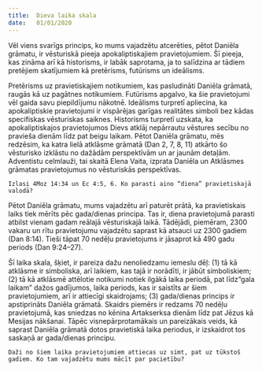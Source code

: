 ```yaml
---
title:  Dieva laika skala
date:   01/01/2020
---
```


Vēl viens svarīgs princips, ko mums vajadzētu atcerēties, pētot Daniēla grāmatu, ir vēsturiskā pieeja apokaliptiskajiem pravietojumiem. Šī pieeja, kas zināma arī kā historisms, ir labāk saprotama, ja to salīdzina ar tādiem pretējiem skatījumiem kā pretērisms, futūrisms un ideālisms.

Pretērisms uz pravietiskajiem notikumiem, kas pasludināti Daniēla grāmatā, raugās kā uz pagātnes notikumiem. Futūrisms apgalvo, ka šie pravietojumi vēl gaida savu piepildījumu nākotnē. Ideālisms turpretī apliecina, ka apokaliptiskie pravietojumi ir vispārējas garīgas realitātes simboli bez kādas specifiskas vēsturiskas saiknes. Historisms turpretī uzskata, ka apokaliptiskajos pravietojumos Dievs atklāj nepārrautu vēstures secību no pravieša dienām līdz pat beigu laikam. Pētot Daniēla grāmatu, mēs redzēsim, ka katra lielā atklāsme grāmatā (Dan 2, 7, 8, 11) atkārto šo vēsturisko izklāstu no dažādām perspektīvām un ar jaunām detaļām. Adventistu celmlauži, tai skaitā Elena Vaita, izprata Daniēla un Atklāsmes grāmatas pravietojumus no vēsturiskās perspektīvas.

`Izlasi 4Moz 14:34 un Ec 4:5, 6. Ko parasti aino “diena” pravietiskajā valodā?`

Pētot Daniēla grāmatu, mums vajadzētu arī paturēt prātā, ka pravietiskais laiks tiek mērīts pēc gada/dienas principa. Tas ir, diena pravietojumā parasti atbilst vienam gadam reālajā vēsturiskajā laikā. Tādējādi, piemēram, 2300 vakaru un rītu pravietojumu vajadzētu saprast kā atsauci uz 2300 gadiem (Dan 8:14). Tieši tāpat 70 nedēļu pravietojums ir jāsaprot kā 490 gadu periods (Dan 9:24–27).

Šī laika skala, šķiet, ir pareiza dažu nenoliedzamu iemeslu dēļ: (1) tā kā atklāsme ir simboliska, arī laikiem, kas tajā ir norādīti, ir jābūt simboliskiem; (2) tā kā atklāsmē attēlotie notikumi notiek ilgākā laika periodā, pat līdz“gala laikam” dažos gadījumos, laika periods, kas ir saistīts ar šiem pravietojumiem, arī ir attiecīgi skaidrojams; (3) gada/dienas princips ir apstiprināts Daniēla grāmatā. Skaidrs piemērs ir redzams 70 nedēļu pravietojumā, kas sniedzas no kēnina Artakserksa dienām līdz pat Jēzus kā Mesijas nākšanai. Tāpēc visnepārprotamākais un pareizākais veids, kā saprast Daniēla grāmatā dotos pravietiskā laika periodus, ir izskaidrot tos saskaņā ar gada/dienas principu.

`Daži no šiem laika pravietojumiem attiecas uz simt, pat uz tūkstoš gadiem. Ko tam vajadzētu mums mācīt par pacietību?`